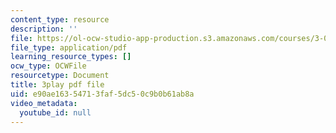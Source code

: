```yaml
---
content_type: resource
description: ''
file: https://ol-ocw-studio-app-production.s3.amazonaws.com/courses/3-091-introduction-to-solid-state-chemistry-fall-2018/e90ae16354713faf5dc50c9b0b61ab8a_jP6-jBFCpNY.pdf
file_type: application/pdf
learning_resource_types: []
ocw_type: OCWFile
resourcetype: Document
title: 3play pdf file
uid: e90ae163-5471-3faf-5dc5-0c9b0b61ab8a
video_metadata:
  youtube_id: null
---
```

